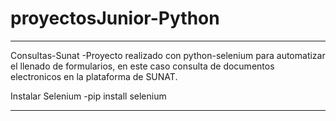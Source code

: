 # proyectosJunior-Python

--------------------------------------------------------------------
Consultas-Sunat
		-Proyecto realizado con python-selenium para automatizar el
		llenado de formularios, en este caso consulta de documentos 
		electronicos en la plataforma de SUNAT.

Instalar Selenium
		-pip install selenium
		
--------------------------------------------------------------------
